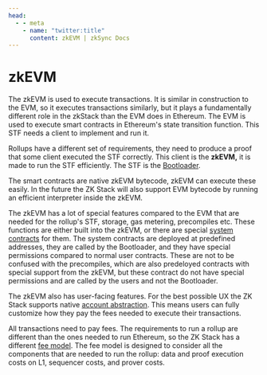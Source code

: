 ```yaml
---
head:
  - - meta
    - name: "twitter:title"
      content: zkEVM | zkSync Docs
---
```


# zkEVM

The zkEVM is used to execute transactions. It is similar in construction to the EVM, so it executes transactions
similarly, but it plays a fundamentally different role in the zkStack than the EVM does in Ethereum. The EVM is used to
execute smart contracts in Ethereum's state transition function. This STF needs a client to implement and run it.

Rollups have a different set of requirements, they need to produce a proof that some client executed the STF correctly.
This client is the **zkEVM,** it is made to run the STF efficiently. The STF is the
[Bootloader](./bootloader.md).

The smart contracts are native zkEVM bytecode, zkEVM can execute these easily. In the future the ZK Stack will also
support EVM bytecode by running an efficient interpreter inside the zkEVM.

The zkEVM has a lot of special features compared to the EVM that are needed for the rollup's STF, storage, gas metering,
precompiles etc. These functions are either built into the zkEVM, or there are special
[system contracts](../compiler/README.md) for them. The system contracts are deployed at predefined addresses, they are
called by the Bootloader, and they have special permissions compared to normal user contracts. These are not to be
confused with the precompiles, which are also predeloyed contracts with special support from the
zkEVM, but these contract do not have special permissions and are called by the users and not the Bootloader.

The zkEVM also has user-facing features. For the best possible UX the ZK Stack supports native
[account abstraction](../zkEVM/account-abstraction.md). This means users can fully customize how they pay the
fees needed to execute their transactions.

All transactions need to pay fees. The requirements to run a rollup are different than the ones needed to run Ethereum,
so the ZK Stack has a different [fee model](../../concepts/fee-mechanism.md). The fee model is designed to
consider all the components that are needed to run the rollup: data and proof execution costs on L1, sequencer costs,
and prover costs.
